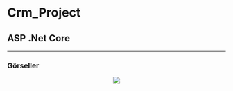 # Crm_Project
## ASP .Net Core 
----
### Görseller

<div align="center">
  <img src="https://github.com/zeynoaydn/Crm_Project/blob/main/crmgif.gif" width="auto">
</div>
